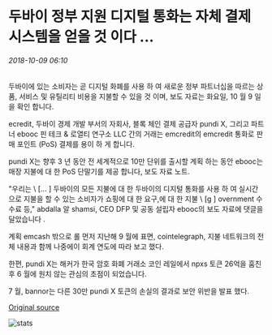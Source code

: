 # 두바이 정부 지원 디지털 통화는 자체 결제 시스템을 얻을 것 이다 ...

###### 2018-10-09 06:10

두바이에 있는 소비자는 곧 디지털 화폐를 사용 하 여 새로운 정부 파트너십을 따르는 상품, 서비스 및 유틸리티 비용을 지불할 수 있을 것 이며, 보도 자료는 화요일, 10 월 9 일을 확인 합니다.

ecredit, 두바이 경제 개발 부서의 자회사, 블록 체인 결제 공급자 pundi X, 그리고 파트너 ebooc 핀 테크 & 로열티 연구소 LLC 간의 거래는 emcredit의 emcredit 통화로 판매 포인트 (PoS) 결제를 용이 하 게 합니다.

pundi X는 향후 3 년 동안 전 세계적으로 10만 단위를 출시할 계획 하는 동안 ebooc는 매장 지불에 대 한 PoS 단말기를 제공 합니다, 보도 자료 노트.

"우리는 \ [... \] 두바이의 모든 지불에 대 한 두바이의 디지털 통화를 사용 하 여 실시간으로 지불을 할 수 있는 소비자가 쇼핑에 대 한 요구,에 대 한 지불 \ [g \] overnment 수수료 등," abdalla 알 shamsi, CEO DFP 및 공동 설립자 ebooc의 보도 자료에 댓글을 달았습니다 .

계획 emcash 밖으로 롤 먼저 지난해 9 월에 표면, cointelegraph, 지불 네트워크의 전체 내용과 함께 나중에이 회계 연도에 따라 보고 했다.

한편, pundi X는 해커가 한국 암호 화폐 거래소 코인 레일에서 npxs 토큰 26억을 훔친 후 6 월에 원치 않는 관심의 초점이 되었습니다.

7 월, bannor는 다른 30만 pundi X 토큰의 손실의 결과로 보안 위반을 발표 했다.

[Original source](https://cointelegraph.com/news/dubai-government-backed-digital-currency-will-get-its-own-payment-system)

![stats](https://c.statcounter.com/11760860/0/a89fa40b/1/ "stats")